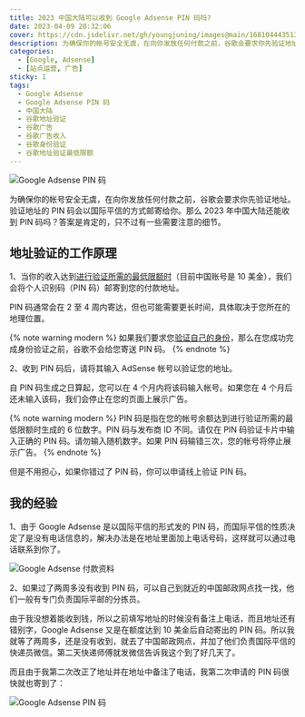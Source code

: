 ```yaml
---
title: 2023 中国大陆可以收到 Google Adsense PIN 码吗?
date: 2023-04-09 20:32:06
cover: https://cdn.jsdelivr.net/gh/youngjuning/images@main/1681044435134.png
description: 为确保你的帐号安全无虞，在向你发放任何付款之前，谷歌会要求你先验证地址。验证地址的 PIN 码会以国际平信的方式邮寄给你。那么 2023 年中国大陆还能收到 PIN 码吗？答案是肯定的，只不过有一些需要注意的细节。
categories:
  - [Google, Adsense]
  - [站点运营, 广告]
sticky: 1
tags:
  - Google Adsense
  - Google Adsense PIN 码
  - 中国大陆
  - 谷歌地址验证
  - 谷歌广告
  - 谷歌广告收入
  - 谷歌身份验证
  - 谷歌地址验证最低限额
---
```


![Google Adsense PIN 码](https://cdn.jsdelivr.net/gh/youngjuning/images@main/1681044391871.jpeg)

为确保你的帐号安全无虞，在向你发放任何付款之前，谷歌会要求你先验证地址。验证地址的 PIN 码会以国际平信的方式邮寄给你。那么 2023 年中国大陆还能收到 PIN 码吗？答案是肯定的，只不过有一些需要注意的细节。

## 地址验证的工作原理

1、当你的收入达到[进行验证所需的最低限额时](https://support.google.com/adsense/answer/1709871#v)（目前中国账号是 10 美金），我们会将个人识别码（PIN 码）邮寄到您的付款地址。

PIN 码通常会在 2 至 4 周内寄达，但也可能需要更长时间，具体取决于您所在的地理位置。

{% note warning modern %}
如果我们要求您[验证自己的身份](https://support.google.com/adsense/answer/7568896)，那么在您成功完成身份验证之前，谷歌不会给您寄送 PIN 码。
{% endnote %}

2、收到 PIN 码后，请将其输入 AdSense 帐号以验证您的地址。

自 PIN 码生成之日算起，您可以在 4 个月内将该码输入帐号。如果您在 4 个月后还未输入该码，我们会停止在您的页面上展示广告。

{% note warning modern %}
PIN 码是指在您的帐号余额达到进行验证所需的最低限额时生成的 6 位数字。PIN 码与发布商 ID 不同。请仅在 PIN 码验证卡片中输入正确的 PIN 码。请勿输入随机数字。如果 PIN 码输错三次，您的帐号将停止展示广告。
{% endnote %}

但是不用担心，如果你错过了 PIN 码，你可以申请线上验证 PIN 码。

## 我的经验

1、由于 Google Adsense 是以国际平信的形式发的 PIN 码，而国际平信的性质决定了是没有电话信息的，解决办法是在地址里面加上电话号码，这样就可以通过电话联系到你了。

![Google Adsense 付款资料](https://cdn.jsdelivr.net/gh/youngjuning/images@main/1681050382973.png)

2、如果过了两周多没有收到 PIN 码，可以自己到就近的中国邮政网点找一找，他们一般有专门负责国际平邮的分拣员。

由于我没想着能收到钱，所以之前填写地址的时候没有备注上电话，而且地址还有错别字，Google Adsense 又是在额度达到 10 美金后自动寄出的 PIN 码。所以我就等了两周多，还是没有收到，就去了中国邮政网点，并加了他们负责国际平信的快递员微信。第二天快递师傅就发微信告诉我这个到了好几天了。

而且由于我第二次改正了地址并在地址中备注了电话，我第二次申请的 PIN 码很快就也寄到了：

![Google Adsense PIN 码](https://cdn.jsdelivr.net/gh/youngjuning/images@main/1681050930527.png)
